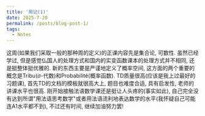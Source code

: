 ```yaml
---
title: '周记(1)'
date: 2025-7-20
permalink: /posts/blog-post-1/
tags:
  - Notes
---
```


这周(如果我们采取一般的那种周的定义)的正课内容先是集合论, 可数性. 虽然已经学过, 但是感觉仏国人的处理方式和国内的实变函数课本的处理方式并不相同, 还是挺整体挺优雅的. 新的东西主要是严谨地定义了概率空间, 这方面的两个重要的概念是Tribu($\sigma$-代数)和Probabilité(概率函数). TD质量很高(应该是我上过最好的习题课), 首先TD的文档的模板就很高大上, 题目也难度合适, 具有启发性, 老师的讲课水平也很高. 刚开始接触法语数学课还是挺让人头疼的(事实如此), 自己完全没有达到所谓"用法语思考数学"或者用法语流利地表达数学的水平(我怀疑自己可能连A1水平都不到), 不过还有时间, 继续加油努力罢!
